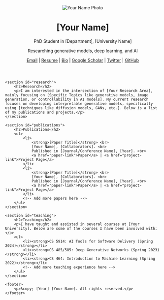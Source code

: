 <!DOCTYPE html>
<html lang="en">
<head>
    <meta charset="UTF-8">
    <meta name="viewport" content="width=device-width, initial-scale=1.0">
    <meta name="description" content="Personal website of [Your Name], PhD student and AI researcher">
    <title>[Kavana Venkatesh] - Researcher in AI & ML</title>
    <link rel="stylesheet" href="styles.css">
</head>
<body>
    <header>
        <img src="your-photo.jpg" alt="Your Name Photo" class="profile-photo">
        <h1>[Your Name]</h1>
        <p>PhD Student in [Department], [University Name]</p>
        <p>Researching generative models, deep learning, and AI</p>
        <nav>
            <a href="mailto:youremail@example.com">Email</a> |
            <a href="your-resume.pdf">Resume</a> |
            <a href="your-bio.pdf">Bio</a> |
            <a href="https://scholar.google.com/yourprofile">Google Scholar</a> |
            <a href="https://twitter.com/yourprofile">Twitter</a> |
            <a href="https://github.com/yourusername">GitHub</a>
        </nav>
    </header>

    <section id="research">
        <h2>Research</h2>
        <p>I am interested in the intersection of [Your Research Area], mainly focusing on [Specific Topics like generative models, image generation, or controllability in AI models]. My current research focuses on developing interpretable generative models, specifically using [techniques like diffusion models, GANs, etc.]. Below is a list of my publications and projects.</p>
    </section>

    <section id="publications">
        <h2>Publications</h2>
        <ul>
            <li>
                <strong>[Paper Title]</strong> <br>
                [Your Name], [Collaborators]. <br>
                Published in [Journal/Conference Name], [Year]. <br>
                <a href="paper-link">Paper</a> | <a href="project-link">Project Page</a>
            </li>
            <li>
                <strong>[Paper Title]</strong> <br>
                [Your Name], [Collaborators]. <br>
                Published in [Journal/Conference Name], [Year]. <br>
                <a href="paper-link">Paper</a> | <a href="project-link">Project Page</a>
            </li>
            <!-- Add more papers here -->
        </ul>
    </section>

    <section id="teaching">
        <h2>Teaching</h2>
        <p>I have taught and assisted in several courses at [Your University]. Below are some of the courses I have been involved with:</p>
        <ul>
            <li><strong>CS 5914: AI Tools for Software Delivery (Spring 2024)</strong></li>
            <li><strong>CS 485/585: Deep Generative Networks (Spring 2023)</strong></li>
            <li><strong>CS 464: Introduction to Machine Learning (Spring 2022)</strong></li>
            <!-- Add more teaching experience here -->
        </ul>
    </section>

    <footer>
        <p>&copy; [Year] [Your Name]. All rights reserved.</p>
    </footer>
</body>
</html>

